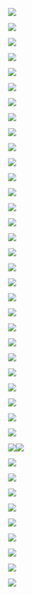 ![](assets/2022-04-28-13-37-51-image.png)

![](assets/2022-04-28-13-38-11-image.png)

![](assets/2022-04-28-13-38-19-image.png)

![](assets/2022-04-28-13-40-50-image.png)

![](assets/2022-04-28-13-41-53-image.png)

![](assets/2022-04-28-13-43-21-image.png)

![](assets/2022-04-28-13-44-43-image.png)

![](assets/2022-04-28-13-46-43-image.png)

![](assets/2022-04-28-13-46-56-image.png)

![](assets/2022-04-28-13-49-33-image.png)

![](assets/2022-04-28-13-51-01-image.png)

![](assets/2022-04-28-13-51-09-image.png)

![](assets/2022-04-28-13-51-48-image.png)

![](assets/2022-04-28-13-53-05-image.png)

![](assets/2022-04-28-13-53-31-image.png)

![](assets/2022-04-28-13-54-36-image.png)

![](assets/2022-04-28-13-54-48-image.png)

![](assets/2022-04-28-13-55-32-image.png)

![](assets/2022-04-28-13-57-43-image.png)

![](assets/2022-04-28-14-02-21-image.png)

![](assets/2022-04-28-14-04-43-image.png)

![](assets/2022-04-28-14-05-21-image.png)

![](assets/2022-04-28-14-07-03-image.png)

![](assets/2022-04-28-14-09-46-image.png)

![](assets/2022-04-28-14-13-00-image.png)

![](assets/2022-04-28-14-15-27-image.png)

![](assets/2022-04-28-14-18-05-image.png)

![](assets/2022-04-28-14-48-23-image.png)

![](assets/2022-04-28-14-49-35-image.png)

![](assets/2022-04-28-14-52-16-image.png)![](assets/2022-04-28-14-52-38-image.png)

![](assets/2022-04-28-14-53-17-image.png)

![](assets/2022-04-28-14-54-35-image.png)

![](assets/2022-04-28-14-54-57-image.png)

![](assets/2022-04-28-14-55-26-image.png)

![](assets/2022-04-28-14-57-38-image.png)

![](assets/2022-04-28-14-59-17-image.png)

![](assets/2022-04-28-15-03-36-image.png)

![](assets/2022-04-28-15-05-47-image.png)

![](assets/2022-04-28-15-08-24-image.png)


